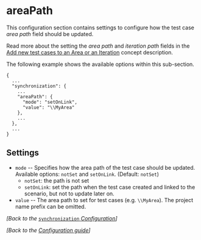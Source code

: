 # areaPath

This configuration section contains settings to configure how the test case _area path_ field should be updated.

Read more about the setting the _area path_ and _iteration path_ fields in the [Add new test cases to an Area or an Iteration](https://github.com/specsolutions/specsync-for-tfs-documentation/tree/d6f47aa02bc0a49443bb765adcc0145655743ed8/configuration/add-new-test-cases-to-an-area-or-an-iteration.md) concept description.

The following example shows the available options within this sub-section.

```text
{
  ...
  "synchronization": {
    ...
    "areaPath": {
      "mode": "setOnLink",
      "value": "\\MyArea"
    },
    ...
  },
  ...
}
```

## Settings

* `mode` -- Specifies how the area path of the test case should be updated. Available options: `notSet` and `setOnLink`. \(Default: `notSet`\)
  * `notSet`: the path is not set
  * `setOnLink`: set the path when the test case created and linked to the scenario, but not to update later on. 
* `value` -- The area path to set for test cases \(e.g. `\\MyArea`\). The project name prefix can be omitted.

_\[Back to the_ [`synchronization` _Configuration_](./)_\]_

_\[Back to the_ [_Configuration guide_](../)_\]_

